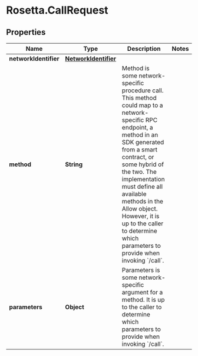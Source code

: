 # Rosetta.CallRequest

## Properties

Name | Type | Description | Notes
------------ | ------------- | ------------- | -------------
**networkIdentifier** | [**NetworkIdentifier**](NetworkIdentifier.md) |  | 
**method** | **String** | Method is some network-specific procedure call. This method could map to a network-specific RPC endpoint, a method in an SDK generated from a smart contract, or some hybrid of the two. The implementation must define all available methods in the Allow object. However, it is up to the caller to determine which parameters to provide when invoking &#x60;/call&#x60;. | 
**parameters** | **Object** | Parameters is some network-specific argument for a method. It is up to the caller to determine which parameters to provide when invoking &#x60;/call&#x60;. | 


